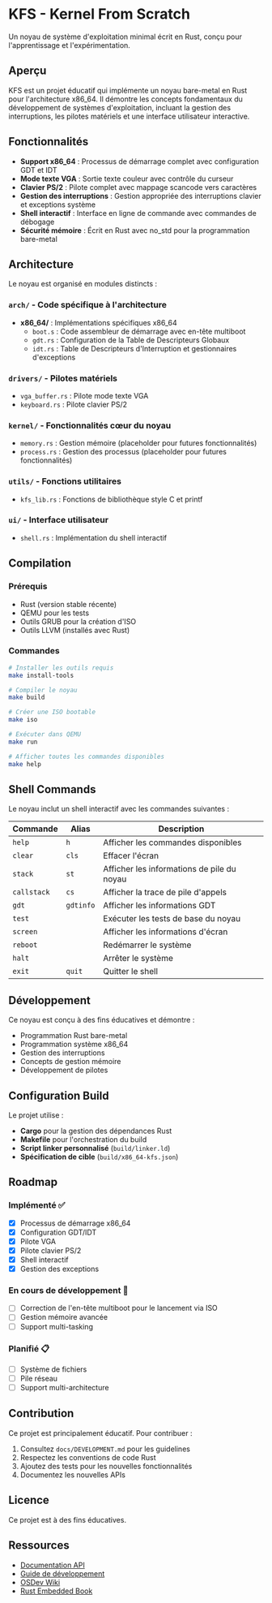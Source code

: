 # KFS - Kernel From Scratch

Un noyau de système d'exploitation minimal écrit en Rust, conçu pour l'apprentissage et l'expérimentation.

## Aperçu

KFS est un projet éducatif qui implémente un noyau bare-metal en Rust pour l'architecture x86_64. Il démontre les concepts fondamentaux du développement de systèmes d'exploitation, incluant la gestion des interruptions, les pilotes matériels et une interface utilisateur interactive.

## Fonctionnalités

- **Support x86_64** : Processus de démarrage complet avec configuration GDT et IDT
- **Mode texte VGA** : Sortie texte couleur avec contrôle du curseur
- **Clavier PS/2** : Pilote complet avec mappage scancode vers caractères
- **Gestion des interruptions** : Gestion appropriée des interruptions clavier et exceptions système
- **Shell interactif** : Interface en ligne de commande avec commandes de débogage
- **Sécurité mémoire** : Écrit en Rust avec no_std pour la programmation bare-metal

## Architecture

Le noyau est organisé en modules distincts :

### `arch/` - Code spécifique à l'architecture
- **x86_64/** : Implémentations spécifiques x86_64
  - `boot.s` : Code assembleur de démarrage avec en-tête multiboot
  - `gdt.rs` : Configuration de la Table de Descripteurs Globaux
  - `idt.rs` : Table de Descripteurs d'Interruption et gestionnaires d'exceptions

### `drivers/` - Pilotes matériels
- `vga_buffer.rs` : Pilote mode texte VGA
- `keyboard.rs` : Pilote clavier PS/2

### `kernel/` - Fonctionnalités cœur du noyau
- `memory.rs` : Gestion mémoire (placeholder pour futures fonctionnalités)
- `process.rs` : Gestion des processus (placeholder pour futures fonctionnalités)

### `utils/` - Fonctions utilitaires
- `kfs_lib.rs` : Fonctions de bibliothèque style C et printf

### `ui/` - Interface utilisateur
- `shell.rs` : Implémentation du shell interactif

## Compilation

### Prérequis
- Rust (version stable récente)
- QEMU pour les tests
- Outils GRUB pour la création d'ISO
- Outils LLVM (installés avec Rust)

### Commandes
```bash
# Installer les outils requis
make install-tools

# Compiler le noyau
make build

# Créer une ISO bootable
make iso

# Exécuter dans QEMU
make run

# Afficher toutes les commandes disponibles
make help
```

## Shell Commands

Le noyau inclut un shell interactif avec les commandes suivantes :

| Commande | Alias | Description |
|----------|-------|-------------|
| `help` | `h` | Afficher les commandes disponibles |
| `clear` | `cls` | Effacer l'écran |
| `stack` | `st` | Afficher les informations de pile du noyau |
| `callstack` | `cs` | Afficher la trace de pile d'appels |
| `gdt` | `gdtinfo` | Afficher les informations GDT |
| `test` | | Exécuter les tests de base du noyau |
| `screen` | | Afficher les informations d'écran |
| `reboot` | | Redémarrer le système |
| `halt` | | Arrêter le système |
| `exit` | `quit` | Quitter le shell |

## Développement

Ce noyau est conçu à des fins éducatives et démontre :

- Programmation Rust bare-metal
- Programmation système x86_64
- Gestion des interruptions
- Concepts de gestion mémoire
- Développement de pilotes

## Configuration Build

Le projet utilise :
- **Cargo** pour la gestion des dépendances Rust
- **Makefile** pour l'orchestration du build
- **Script linker personnalisé** (`build/linker.ld`)
- **Spécification de cible** (`build/x86_64-kfs.json`)

## Roadmap

### Implémenté ✅
- [x] Processus de démarrage x86_64
- [x] Configuration GDT/IDT
- [x] Pilote VGA
- [x] Pilote clavier PS/2
- [x] Shell interactif
- [x] Gestion des exceptions

### En cours de développement 🚧
- [ ] Correction de l'en-tête multiboot pour le lancement via ISO
- [ ] Gestion mémoire avancée
- [ ] Support multi-tasking

### Planifié 📋
- [ ] Système de fichiers
- [ ] Pile réseau
- [ ] Support multi-architecture

## Contribution

Ce projet est principalement éducatif. Pour contribuer :

1. Consultez `docs/DEVELOPMENT.md` pour les guidelines
2. Respectez les conventions de code Rust
3. Ajoutez des tests pour les nouvelles fonctionnalités
4. Documentez les nouvelles APIs

## Licence

Ce projet est à des fins éducatives.

## Ressources

- [Documentation API](docs/API.md)
- [Guide de développement](docs/DEVELOPMENT.md)
- [OSDev Wiki](https://wiki.osdev.org/)
- [Rust Embedded Book](https://rust-embedded.github.io/book/)